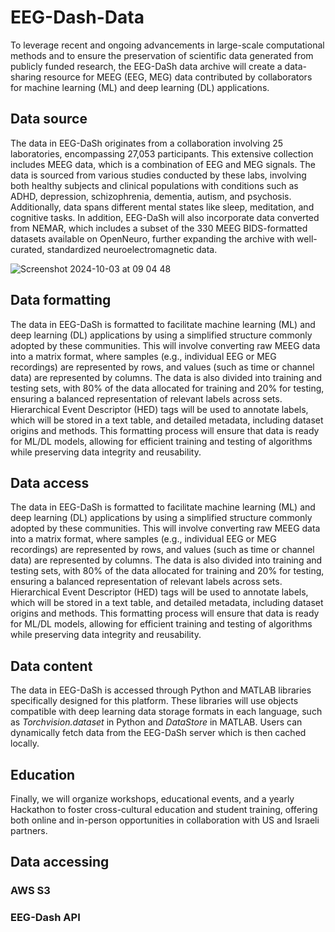 # EEG-Dash-Data
To leverage recent and ongoing advancements in large-scale computational methods and to ensure the preservation of scientific data generated from publicly funded research, the EEG-DaSh data archive will create a data-sharing resource for MEEG (EEG, MEG) data contributed by collaborators for machine learning (ML) and deep learning (DL) applications. 

## Data source
The data in EEG-DaSh originates from a collaboration involving 25 laboratories, encompassing 27,053 participants. This extensive collection includes MEEG data, which is a combination of EEG and MEG signals. The data is sourced from various studies conducted by these labs, involving both healthy subjects and clinical populations with conditions such as ADHD, depression, schizophrenia, dementia, autism, and psychosis. Additionally, data spans different mental states like sleep, meditation, and cognitive tasks. In addition, EEG-DaSh will also incorporate data converted from NEMAR, which includes a subset of the 330 MEEG BIDS-formatted datasets available on OpenNeuro, further expanding the archive with well-curated, standardized neuroelectromagnetic data.

![Screenshot 2024-10-03 at 09 04 48](https://github.com/user-attachments/assets/4cf64de5-3acd-4ce7-8c16-d7f49d0d6b1b)


## Data formatting
The data in EEG-DaSh is formatted to facilitate machine learning (ML) and deep learning (DL) applications by using a simplified structure commonly adopted by these communities. This will involve converting raw MEEG data into a matrix format, where samples (e.g., individual EEG or MEG recordings) are represented by rows, and values (such as time or channel data) are represented by columns. The data is also divided into training and testing sets, with 80% of the data allocated for training and 20% for testing, ensuring a balanced representation of relevant labels across sets. Hierarchical Event Descriptor (HED) tags will be used to annotate labels, which will be stored in a text table, and detailed metadata, including dataset origins and methods. This formatting process will ensure that data is ready for ML/DL models, allowing for efficient training and testing of algorithms while preserving data integrity and reusability.

## Data access
The data in EEG-DaSh is formatted to facilitate machine learning (ML) and deep learning (DL) applications by using a simplified structure commonly adopted by these communities. This will involve converting raw MEEG data into a matrix format, where samples (e.g., individual EEG or MEG recordings) are represented by rows, and values (such as time or channel data) are represented by columns. The data is also divided into training and testing sets, with 80% of the data allocated for training and 20% for testing, ensuring a balanced representation of relevant labels across sets. Hierarchical Event Descriptor (HED) tags will be used to annotate labels, which will be stored in a text table, and detailed metadata, including dataset origins and methods. This formatting process will ensure that data is ready for ML/DL models, allowing for efficient training and testing of algorithms while preserving data integrity and reusability.

## Data content
The data in EEG-DaSh is accessed through Python and MATLAB libraries specifically designed for this platform. These libraries will use objects compatible with deep learning data storage formats in each language, such as <i>Torchvision.dataset</i> in Python and <i>DataStore</i> in MATLAB. Users can dynamically fetch data from the EEG-DaSh server which is then cached locally. 

## Education

Finally, we will organize workshops, educational events, and a yearly Hackathon to foster cross-cultural education and student training, offering both online and in-person opportunities in collaboration with US and Israeli partners.

## Data accessing
### AWS S3

### EEG-Dash API



